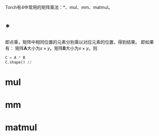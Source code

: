 Torch有4中常用的矩阵乘法：\*、mul、mm、matmul。

# \*
即点乘，矩阵中相同位置的元素分别乘以对应元素的位置，得到结果。
即如果有：
矩阵$\mathbf{A}$大小为$x \times y$。矩阵$\mathbf{B}$大小为$x \times y$。则
```python
C = A * B
C.shape() // 
```

# mul

# mm

# matmul
